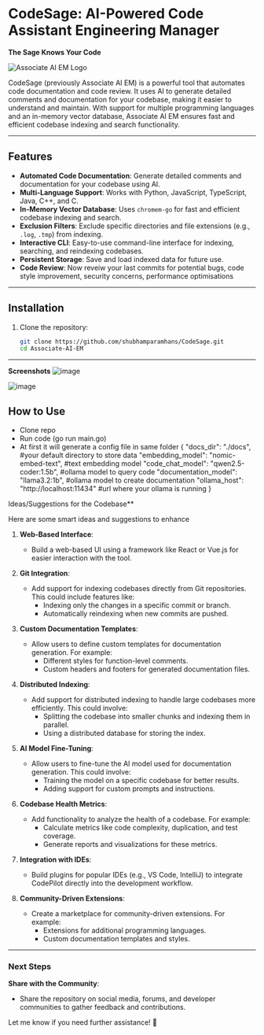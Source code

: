# CodeSage: AI-Powered Code  Assistant Engineering Manager
**The Sage Knows Your Code**

![Associate AI EM Logo](https://s3.ca-central-1.amazonaws.com/logojoy/logos/215622747/no_padding.png?8606.300000011921) <!-- Add a logo if you have one -->

CodeSage (previously Associate AI EM) is a powerful tool that automates code documentation and code review. 
It uses AI to generate detailed comments and documentation for your codebase, making it easier to understand and maintain. 
With support for multiple programming languages and an in-memory vector database, Associate AI EM ensures fast and efficient codebase indexing and search functionality.

---

## Features

- **Automated Code Documentation**: Generate detailed comments and documentation for your codebase using AI.
- **Multi-Language Support**: Works with Python, JavaScript, TypeScript, Java, C++, and C.
- **In-Memory Vector Database**: Uses `chromem-go` for fast and efficient codebase indexing and search.
- **Exclusion Filters**: Exclude specific directories and file extensions (e.g., `.log`, `.tmp`) from indexing.
- **Interactive CLI**: Easy-to-use command-line interface for indexing, searching, and reindexing codebases.
- **Persistent Storage**: Save and load indexed data for future use.
- **Code Review**: Now reveiw your last commits for potential bugs, code style improvement, security concerns, performance optimisations

---

## Installation

1. Clone the repository:
   ```bash
   git clone https://github.com/shubhamparamhans/CodeSage.git
   cd Associate-AI-EM
---
**Screenshots**
![image](https://github.com/user-attachments/assets/3e3fc85e-4789-4cf3-8262-6ea0e8a98140)

![image](https://github.com/user-attachments/assets/07448c14-181b-46c9-ad91-dc818b8b2a5b)

## How to Use
- Clone repo
- Run code (go run main.go)
- At first it will generate a config file in same folder
  {
  "docs_dir": "./docs",   #your default directory to store data
  "embedding_model": "nomic-embed-text", #text embedding model
  "code_chat_model": "qwen2.5-coder:1.5b", #ollama model to query code
  "documentation_model": "llama3.2:1b", #ollama model to create documentation
  "ollama_host": "http://localhost:11434" #url where your ollama is running
  }

 Ideas/Suggestions for the Codebase**

Here are some smart ideas and suggestions to enhance

1. **Web-Based Interface**:
   - Build a web-based UI using a framework like React or Vue.js for easier interaction with the tool.

2. **Git Integration**:
   - Add support for indexing codebases directly from Git repositories. This could include features like:
     - Indexing only the changes in a specific commit or branch.
     - Automatically reindexing when new commits are pushed.

3. **Custom Documentation Templates**:
   - Allow users to define custom templates for documentation generation. For example:
     - Different styles for function-level comments.
     - Custom headers and footers for generated documentation files.

4. **Distributed Indexing**:
   - Add support for distributed indexing to handle large codebases more efficiently. This could involve:
     - Splitting the codebase into smaller chunks and indexing them in parallel.
     - Using a distributed database for storing the index.

5. **AI Model Fine-Tuning**:
   - Allow users to fine-tune the AI model used for documentation generation. This could involve:
     - Training the model on a specific codebase for better results.
     - Adding support for custom prompts and instructions.

6. **Codebase Health Metrics**:
   - Add functionality to analyze the health of a codebase. For example:
     - Calculate metrics like code complexity, duplication, and test coverage.
     - Generate reports and visualizations for these metrics.

7. **Integration with IDEs**:
   - Build plugins for popular IDEs (e.g., VS Code, IntelliJ) to integrate CodePilot directly into the development workflow.

8. **Community-Driven Extensions**:
   - Create a marketplace for community-driven extensions. For example:
     - Extensions for additional programming languages.
     - Custom documentation templates and styles.

---

### **Next Steps**

**Share with the Community**:
   - Share the repository on social media, forums, and developer communities to gather feedback and contributions.

Let me know if you need further assistance! 🚀
